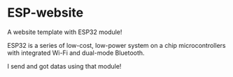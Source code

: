 # ESP-website
A website template with ESP32 module!

ESP32 is a series of low-cost, low-power system on a chip microcontrollers with integrated Wi-Fi and dual-mode Bluetooth.

I send and got datas using that module!
